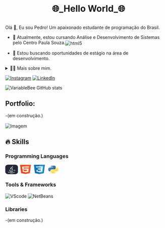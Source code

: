 <!--título-->
<div id="user-content-toc">
  <ul align="center">
    <summary><h1 style="display: inline-block">🌐_Hello World_🌐</h1></summary>
</div>

<!-- Presentation -->
<p>
  Olá 👋, Eu sou Pedro! Um apaixonado estudante de programação do Brasil.

  - 🌱 Atualmente, estou cursando Análise e Desenvolvimento de Sistemas pelo Centro Paula Souza.<img align="center" alt="html5" src="https://img.shields.io/badge/Edx-193A3E?style=for-the-badge&logo=edx&logoColor=white" />

  - 🔭 Estou buscando oportunidades de estágio na área de desenvolvimento.
</p>

<!-- Dropdown -->
<details>
  <summary>👨‍💻 Mais sobre mim. </summary>

  - 💬 Tenho 21 anos e sou residente no Brasil, com experiência básica em Java, HTML e CSS. Atualmente, atuo como técnico em sistemas de informação, adquirindo sólida experiência em suporte técnico e resolução de problemas.

  - ⚡(em construção.). \o/
</details>

<!-- Links -->
[![Instagram](https://img.shields.io/badge/Instagram-E4405F?style=for-the-badge&logo=instagram&logoColor=white)]("")
[![LinkedIn](https://img.shields.io/badge/LinkedIn-0077B5?style=for-the-badge&logo=linkedin&logoColor=white)](https://www.linkedin.com/in/pedrohigor001//)


<!-- GithubStats -->
![VariableBee GitHub stats](https://github-readme-stats.vercel.app/api?username=Whoami-0101&show_icons=false&theme=gotham)

<!-- Portfolio -->
## Portfolio:
-(em construção.)

<!-- GIF -->
<p align="left">
  <img align="center" src="https://github.com/VariableBee/VariableBee/assets/77739311/4e9f41af-6b57-49a7-b15a-74322e96b4d7" alt="Imagem">
</p>

## 🔥 Skills
<!-- Skills: Programming Languages -->
  <div style="flex-basis: 48%;">
    <h3>Programming Languages</h3>
    <img align="center" alt="Js" height="30" width="40" src="https://raw.githubusercontent.com/tandpfun/skill-icons/65dea6c4eaca7da319e552c09f4cf5a9a8dab2c8/icons/Java-Dark.svg">
    <img align="center" alt="HTML" height="30" width="40" src="https://raw.githubusercontent.com/devicons/devicon/master/icons/html5/html5-original.svg">
    <img align="center" alt="CSS" height="30" width="40" src="https://raw.githubusercontent.com/devicons/devicon/master/icons/css3/css3-original.svg">
    <img align="center" alt="Python" height="30" width="40" src="https://raw.githubusercontent.com/devicons/devicon/master/icons/python/python-original.svg">
  </div>
  
  <!-- Skills: Tools & Frameworks -->
  <div style="flex-basis: 48%;">
    <h3>Tools & Frameworks</h3>
    <img align="center" alt="VScode" height="30" width="40" src="https://cdn.jsdelivr.net/gh/devicons/devicon/icons/vscode/vscode-original.svg">
    <img align="center" alt="NetBeans" height="30" width="25" src="https://upload.wikimedia.org/wikipedia/commons/thumb/9/98/Apache_NetBeans_Logo.svg/1200px-Apache_NetBeans_Logo.svg.png">
  
  </div>
  
  <!-- Skills: Libraries -->
  <div style="flex-basis: 48%;">
    <h3>Libraries</h3>
  -(em construção.)
  </div>

